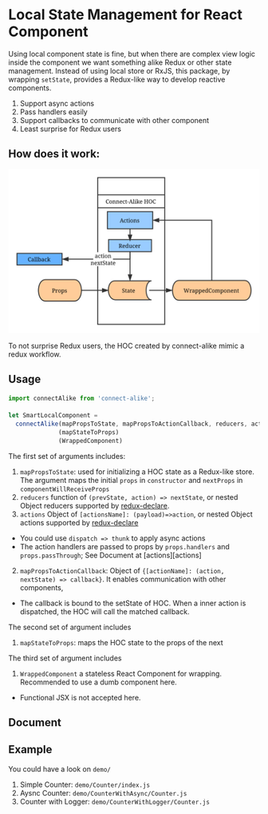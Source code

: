 # Local State Management for React Component

Using local component state is fine, but when there are complex view logic inside the 
component we want something alike Redux or other state management.  Instead of using 
local store or RxJS, this package, by wrapping `setState`, provides a Redux-like way 
to develop reactive components.

1. Support async actions 
2. Pass handlers easily
3. Support callbacks to communicate with other component
4. Least surprise for Redux users

## How does it work:

![Workflow](figures/workFlow.svg)

To not surprise Redux users, the HOC created by connect-alike mimic a redux workflow. 

## Usage 
```js
import connectAlike from 'connect-alike';

let SmartLocalComponent = 
  connectAlike(mapPropsToState, mapPropsToActionCallback, reducers, actions)
              (mapStateToProps)
              (WrappedComponent)
```

The first set of arguments includes:
1. `mapPropsToState`: used for initializing a HOC state as a Redux-like store. The argument maps the initial `props` in `constructor` and `nextProps` in `componentWillReceiveProps` 
3. `reducers` function of `(prevState, action) => nextState`, or nested Object reducers supported by [redux-declare](https://github.com/zhujinxuan/redux-declare). 
4. `actions` Object of `[actionsName]: (payload)=>action`, or nested Object actions supported by [redux-declare](https://github.com/zhujinxuan/redux-declare)
  - You could use `dispatch => thunk` to apply async actions
  - The action handlers are passed to props by `props.handlers` and `props.passThrough`; See Document at [actions][actions]
2. `mapPropsToActionCallback`: Object of `{[actionName]: (action, nextState) => callback}`.  It enables communication with other components, 
  - The callback is bound to the setState of HOC.  When a inner action is dispatched, the HOC will call the matched callback.

The second set of argument includes
1. `mapStateToProps`: maps the HOC state to the props of the next

The third set of argument includes
1. `WrappedComponent` a stateless React Component for wrapping. Recommended to use a dumb component here. 
  - Functional JSX is not accepted here.

## Document 

## Example 
You could have a look on `demo/`
1. Simple Counter: `demo/Counter/index.js`
2. Aysnc Counter: `demo/CounterWithAsync/Counter.js`
3. Counter with Logger: `demo/CounterWithLogger/Counter.js`
